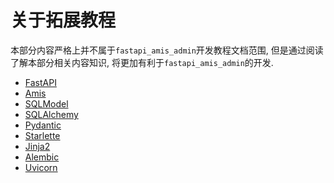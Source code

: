 # 关于拓展教程

本部分内容严格上并不属于`fastapi_amis_admin`开发教程文档范围, 
但是通过阅读了解本部分相关内容知识, 将更加有利于`fastapi_amis_admin`的开发.

- [FastAPI](https://fastapi.tiangolo.com/)
- [Amis](https://baidu.gitee.io/amis)
- [SQLModel](https://sqlmodel.tiangolo.com/)
- [SQLAlchemy](https://www.sqlalchemy.org/)
- [Pydantic](https://pydantic-docs.helpmanual.io/)
- [Starlette](https://www.starlette.io/)
- [Jinja2](https://jinja.palletsprojects.com/)
- [Alembic](https://alembic.sqlalchemy.org/en/latest/)
- [Uvicorn](http://www.uvicorn.org/)

